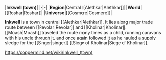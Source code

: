 |**Inkwell (town)**|
|-|-|
|**Region**|Central [[Alethkar\|Alethkar]]|
|**World**|[[Roshar\|Roshar]]|
|**Universe**|[[Cosmere\|Cosmere]]|

**Inkwell** is a town in central [[Alethkar\|Alethkar]].
It lies along major trade route between [[Revolar\|Revolar]] and [[Kholinar\|Kholinar]]. [[Moash\|Moash]] traveled the route many times as a child, running caravans with his uncle through it, and once again followed it as he hauled a supply sledge for the [[Singer\|singer]] [[Siege of Kholinar\|Siege of Kholinar]].



https://coppermind.net/wiki/Inkwell_(town)